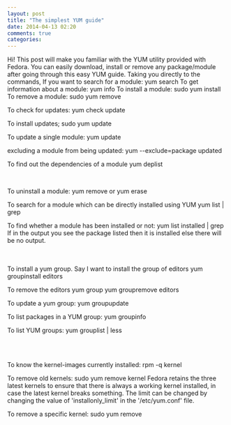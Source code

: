```yaml
---
layout: post
title: "The simplest YUM guide"
date: 2014-04-13 02:20
comments: true
categories: 
---
```


Hi! This post will make you familiar with the YUM utility provided with Fedora.
You can easily download, install or remove any package/module after going through this easy YUM guide.
Taking you directly to the commands, If you want to search for a module:
	yum search <module name>
To get information about a module:
	yum info <module name>
To install a module:
	sudo yum install <module name>
To remove a module:
	sudo yum remove <module name>

To check for updates:
	yum check update

To install updates;
	sudo yum update
	
To update a single module:
	yum update <module name>
	
excluding a module from being updated:
	yum --exclude=package <module name> updated

To find out the dependencies of a module
	yum deplist <module name>
	
<br>

To uninstall a module:
	yum remove <module name>
	or
	yum erase <module name>

To search for a module which can be directly installed using YUM
	yum list | grep <module name>

To find whether a module has been installed or not:
	yum list installed | grep <module name>
If in the output you see the package listed then it is installed else there will be no output.

<br>
<br>
To install a yum group. Say I want to install the group of editors
	yum groupinstall editors

To remove the editors yum group
	yum groupremove editors

To update a yum group:
	yum groupupdate <group name>

To list packages in a YUM group:
	yum groupinfo <group-name>

To list YUM groups:
	yum grouplist | less 

<br>
<br>

To know the kernel-images currently installed:
	rpm -q kernel

To remove old kernels:
	sudo yum remove kernel
Fedora retains the three latest kernels to ensure that there is always a working kernel installed, in case the latest kernel breaks something.
The limit can be changed by changing the value of 'installonly_limit' in the '/etc/yum.conf' file.

To remove a specific kernel:
	sudo yum remove <kernel package>
